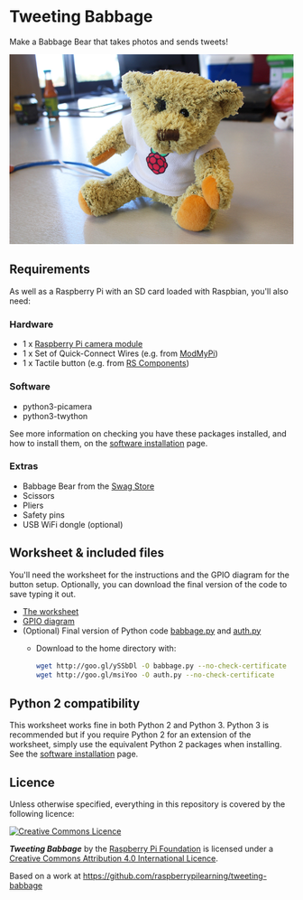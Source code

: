 # Tweeting Babbage

Make a Babbage Bear that takes photos and sends tweets!

![](images/tweeting-babbage.jpg)

## Requirements

As well as a Raspberry Pi with an SD card loaded with Raspbian, you'll also need:

### Hardware

- 1 x [Raspberry Pi camera module](http://www.raspberrypi.org/product/camera-module/)
- 1 x Set of Quick-Connect Wires (e.g. from [ModMyPi](https://www.modmypi.com/raspberry-pi-hacking/buttons-and-switchs/arcade-button-quick-connect-wires))
- 1 x Tactile button (e.g. from [RS Components](http://uk.rs-online.com/web/p/tactile-switches/7182443/))

### Software

- python3-picamera
- python3-twython

See more information on checking you have these packages installed, and how to install them, on the [software installation](software.md) page.

### Extras

- Babbage Bear from the [Swag Store](http://swag.raspberrypi.org/products/babbage-bear)
- Scissors
- Pliers
- Safety pins
- USB WiFi dongle (optional)

## Worksheet & included files

You'll need the worksheet for the instructions and the GPIO diagram for the button setup. Optionally, you can download the final version of the code to save typing it out.

- [The worksheet](worksheet.md)
- [GPIO diagram](images/gpio-diagram.png)
- (Optional) Final version of Python code [babbage.py](code/babbage.py) and [auth.py](code/auth.py)
    - Download to the home directory with:
        
        ```bash
        wget http://goo.gl/ySSbDl -O babbage.py --no-check-certificate
        wget http://goo.gl/msiYoo -O auth.py --no-check-certificate
        ```

## Python 2 compatibility

This worksheet works fine in both Python 2 and Python 3. Python 3 is recommended but if you require Python 2 for an extension of the worksheet, simply use the equivalent Python 2 packages when installing. See the [software installation](software.md) page.

## Licence

Unless otherwise specified, everything in this repository is covered by the following licence:

[![Creative Commons Licence](http://i.creativecommons.org/l/by-sa/4.0/88x31.png)](http://creativecommons.org/licenses/by-sa/4.0/)

***Tweeting Babbage*** by the [Raspberry Pi Foundation](http://www.raspberrypi.org) is licensed under a [Creative Commons Attribution 4.0 International Licence](http://creativecommons.org/licenses/by-sa/4.0/).

Based on a work at https://github.com/raspberrypilearning/tweeting-babbage
